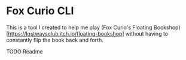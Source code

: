 # Fox Curio CLI

This is a tool I created to help me play (Fox Curio's Floating Bookshop)[https://lostwaysclub.itch.io/floating-bookshop] without having to constantly flip the book back and forth.

TODO Readme